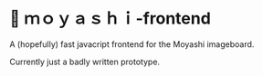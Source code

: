 # 🌱 ｍｏｙａｓｈｉ-frontend

A (hopefully) fast javacript frontend for the Moyashi imageboard.

Currently just a badly written prototype.
